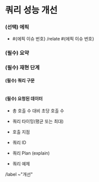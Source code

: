 <!-- 에픽 하위의 이슈일 경우 제목 규칙: [#{에픽 이슈 번호}] ** 성능 개선 -->

쿼리 성능 개선
==
<!-- 에픽 이슈가 있을 경우 에픽 이슈 번호 필수 기입 -->
### (선택) 에픽
- #{에픽 이슈 번호}
/relate #{에픽 이슈 번호}


<!-- 성능 개선이 필요한 쿼리 요약 -->
### (필수) 요약


<!-- 해당 쿼리가 수행되는 절차 -->
### (필수) 재현 단계


#### (필수) 쿼리 구문
```sql

```


<!-- 쿼리 튜닝의 경우 최대한 많은 정보 제공 필요 -->
#### (필수) 요청된 데이터
- 총 호출 수 대비 초당 호출 수  


- 쿼리 타이밍(평균 또는 최대)  


- 호출 지점  


- 쿼리 ID  


- 쿼리 Plan (explain)  


- 쿼리 예제  


/label ~"개선"
